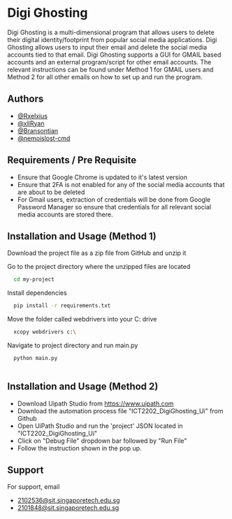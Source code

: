 
# Digi Ghosting

Digi Ghosting is a multi-dimensional program that allows users to delete their digital identity/footprint from popular social media applications. Digi Ghosting allows users to input their email and delete the social media accounts tied to that email. Digi Ghosting supports a GUI for GMAIL based accounts and an external program/script for other email accounts. The relevant instructions can be found under Method 1 for GMAIL users and Method 2 for all other emails on how to set up and run the program.


## Authors

- [@Rxelxius](https://github.com/Rxelxius)
- [@xllRyan](https://github.com/xllRyan)
- [@Bransontian](https://github.com/Bransontian)
- [@nemoislost-cmd](https://github.com/nemoislost-cmd)


## Requirements / Pre Requisite
- Ensure that Google Chrome is updated to it's latest version
- Ensure that 2FA is not enabled for any of the social media accounts that are about to be deleted
- For Gmail users, extraction of credentials will be done from Google Password Manager so ensure that credentials for all relevant social media accounts are stored there.

## Installation and Usage  (Method 1)


Download the project file as a zip file from GitHub and unzip it 

Go to the project directory where the unzipped files are located

```bash
  cd my-project
```

Install dependencies

```bash
  pip install -r requirements.txt
```

Move the folder called webdrivers into your C: drive 

```bash
  xcopy webdrivers c:\
```


Navigate to project directory and run main.py

```bash
  python main.py
  
```

## Installation and Usage (Method 2) 

- Download Uipath Studio from https://www.uipath.com
- Download the automation process file "ICT2202_DigiGhosting_Ui" from Github
- Open UiPath Studio and run the 'project' JSON located in "ICT2202_DigiGhosting_Ui"
- Click on "Debug File" dropdown bar followed by "Run File"
- Follow the instruction shown in the pop up.
## Support

For support, email 
- 2102536@sit.singaporetech.edu.sg 
- 2101848@sit.singaporetech.edu.sg















